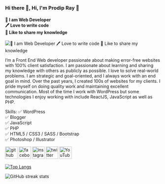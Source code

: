 ### Hi there 👋, Hi, I'm Prodip Ray 👋
#### 👑 I am Web Developer<br>🖊️ Love to write code<br>🎤 Like to share my knowledge
![👑 I am Web Developer<br>🖊️ Love to write code<br>🎤 Like to share my knowledge](https://scontent.fjsr8-1.fna.fbcdn.net/v/t39.30808-6/472235963_3909876962606446_4495288791867014567_n.png?stp=dst-png_s960x960&_nc_cat=108&ccb=1-7&_nc_sid=cc71e4&_nc_ohc=lXBQ_DxJwiwQ7kNvgGYzP9a&_nc_zt=23&_nc_ht=scontent.fjsr8-1.fna&_nc_gid=AJJsmeqpRTmFR61q4QdMfz1&oh=00_AYB5-AZRWNNogBre4z2XyYSsBAimJIN9xCTHBTggt9t83Q&oe=6780AF1C)

I’m a Front End Web developer passionate about making error-free websites with 100% client satisfaction. I am passionate about learning and sharing my knowledge with others as publicly as possible. I love to solve real-world problems. I am strategic and goal-oriented, and I always work with an end goal in mind. Over the past years, I created 100s of websites for my clients. I pride myself on doing quality work and maintaining excellent communication. Most of the time I work with WordPress but some technologies I enjoy working with include ReactJS, JavaScript as well as PHP.

Skills: ✅ WordPress<br>✅ Blogger<br>✅ JavaScript<br>✅ PHP<br>✅ HTML5 / CSS3 / SASS / Bootstrap<br>✅ Photoshop / Illustrator



[<img src='https://cdn.jsdelivr.net/npm/simple-icons@3.0.1/icons/github.svg' alt='github' height='40'>](https://github.com/prodipalways)  [<img src='https://cdn.jsdelivr.net/npm/simple-icons@3.0.1/icons/facebook.svg' alt='facebook' height='40'>](https://www.facebook.com/prodipalways)  [<img src='https://cdn.jsdelivr.net/npm/simple-icons@3.0.1/icons/instagram.svg' alt='instagram' height='40'>](https://www.instagram.com/prodipalways/)  [<img src='https://cdn.jsdelivr.net/npm/simple-icons@3.0.1/icons/twitter.svg' alt='twitter' height='40'>](https://twitter.com/prodipalways)  [<img src='https://cdn.jsdelivr.net/npm/simple-icons@3.0.1/icons/youtube.svg' alt='YouTube' height='40'>](https://www.youtube.com/channel/rkprodip)  

[![Top Langs](https://github-readme-stats.vercel.app/api/top-langs/?username=prodipalways)](https://github.com/anuraghazra/github-readme-stats)

![GitHub streak stats](https://streak-stats.demolab.com/?user=prodipalways)  

